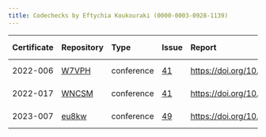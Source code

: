 ```yaml
---
title: Codechecks by Eftychia Koukouraki (0000-0003-0928-1139)
---
```



|Certificate |Repository |Type       |Issue |Report                                |Check date |
|:-------|:--------------------------------|:------------------|:---|:--------------------------|:----------|
|2022-006    |[W7VPH](https://osf.io/W7VPH)|conference |[41](https://github.com/codecheckers/register/issues/41)|https://doi.org/10.17605/osf.io/W7VPH |2022-07-09 |
|2022-017    |[WNCSM](https://osf.io/WNCSM)|conference |[41](https://github.com/codecheckers/register/issues/41)|https://doi.org/10.17605/osf.io/wncsm |2022-07-09 |
|2023-007    |[eu8kw](https://osf.io/eu8kw)|conference |[49](https://github.com/codecheckers/register/issues/49)|https://doi.org/10.17605/osf.io/eu8kw |2023-06-13 |
